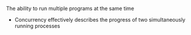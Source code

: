 The ability to run multiple programs at the same time
- Concurrency effectively describes the progress of two simultaneously running processes